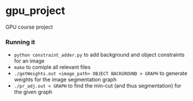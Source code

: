 # gpu_project
GPU course project


### Running it

* `python constraint_adder.py` to add background and object constraints for an image
* `make` to comiple all relevant files
* `./getWeights.out <image_path> OBJECT BACKGROUND > GRAPH` to generate weights for the image segmentation graph
* `./pr_adj.out < GRAPH` to find the min-cut (and thus segmentation) for the given graph

